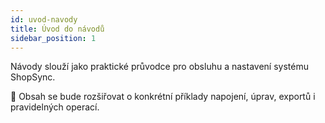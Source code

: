 ```yaml
---
id: uvod-navody
title: Úvod do návodů
sidebar_position: 1
---
```


Návody slouží jako praktické průvodce pro obsluhu a nastavení systému ShopSync.

📘 Obsah se bude rozšiřovat o konkrétní příklady napojení, úprav, exportů i pravidelných operací.
